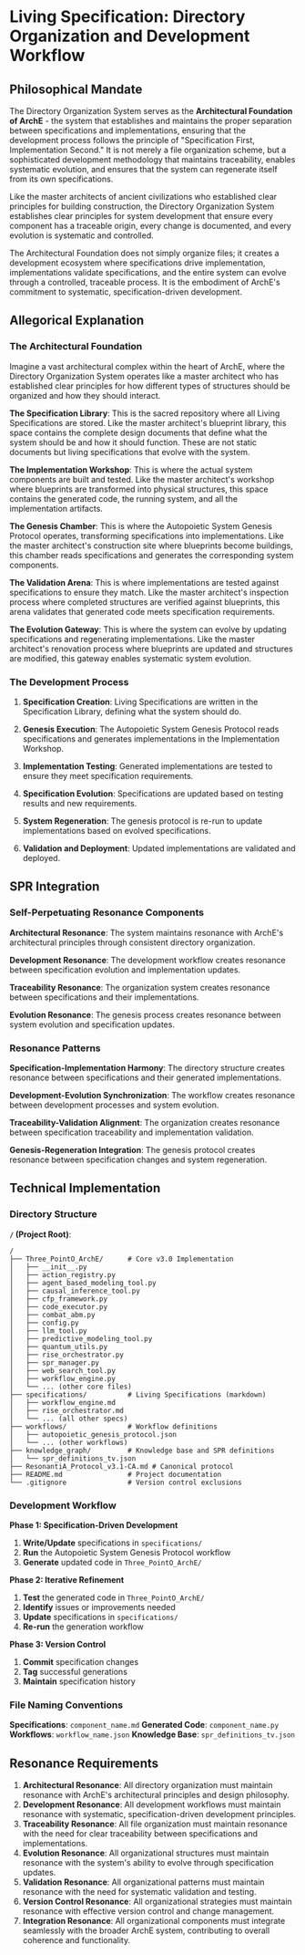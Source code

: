 # Living Specification: Directory Organization and Development Workflow

## Philosophical Mandate

The Directory Organization System serves as the **Architectural Foundation of ArchE** - the system that establishes and maintains the proper separation between specifications and implementations, ensuring that the development process follows the principle of "Specification First, Implementation Second." It is not merely a file organization scheme, but a sophisticated development methodology that maintains traceability, enables systematic evolution, and ensures that the system can regenerate itself from its own specifications.

Like the master architects of ancient civilizations who established clear principles for building construction, the Directory Organization System establishes clear principles for system development that ensure every component has a traceable origin, every change is documented, and every evolution is systematic and controlled.

The Architectural Foundation does not simply organize files; it creates a development ecosystem where specifications drive implementation, implementations validate specifications, and the entire system can evolve through a controlled, traceable process. It is the embodiment of ArchE's commitment to systematic, specification-driven development.

## Allegorical Explanation

### The Architectural Foundation

Imagine a vast architectural complex within the heart of ArchE, where the Directory Organization System operates like a master architect who has established clear principles for how different types of structures should be organized and how they should interact.

**The Specification Library**: This is the sacred repository where all Living Specifications are stored. Like the master architect's blueprint library, this space contains the complete design documents that define what the system should be and how it should function. These are not static documents but living specifications that evolve with the system.

**The Implementation Workshop**: This is where the actual system components are built and tested. Like the master architect's workshop where blueprints are transformed into physical structures, this space contains the generated code, the running system, and all the implementation artifacts.

**The Genesis Chamber**: This is where the Autopoietic System Genesis Protocol operates, transforming specifications into implementations. Like the master architect's construction site where blueprints become buildings, this chamber reads specifications and generates the corresponding system components.

**The Validation Arena**: This is where implementations are tested against specifications to ensure they match. Like the master architect's inspection process where completed structures are verified against blueprints, this arena validates that generated code meets specification requirements.

**The Evolution Gateway**: This is where the system can evolve by updating specifications and regenerating implementations. Like the master architect's renovation process where blueprints are updated and structures are modified, this gateway enables systematic system evolution.

### The Development Process

1. **Specification Creation**: Living Specifications are written in the Specification Library, defining what the system should do.

2. **Genesis Execution**: The Autopoietic System Genesis Protocol reads specifications and generates implementations in the Implementation Workshop.

3. **Implementation Testing**: Generated implementations are tested to ensure they meet specification requirements.

4. **Specification Evolution**: Specifications are updated based on testing results and new requirements.

5. **System Regeneration**: The genesis protocol is re-run to update implementations based on evolved specifications.

6. **Validation and Deployment**: Updated implementations are validated and deployed.

## SPR Integration

### Self-Perpetuating Resonance Components

**Architectural Resonance**: The system maintains resonance with ArchE's architectural principles through consistent directory organization.

**Development Resonance**: The development workflow creates resonance between specification evolution and implementation updates.

**Traceability Resonance**: The organization system creates resonance between specifications and their implementations.

**Evolution Resonance**: The genesis process creates resonance between system evolution and specification updates.

### Resonance Patterns

**Specification-Implementation Harmony**: The directory structure creates resonance between specifications and their generated implementations.

**Development-Evolution Synchronization**: The workflow creates resonance between development processes and system evolution.

**Traceability-Validation Alignment**: The organization creates resonance between specification traceability and implementation validation.

**Genesis-Regeneration Integration**: The genesis protocol creates resonance between specification changes and system regeneration.

## Technical Implementation

### Directory Structure

**`/` (Project Root)**:
```
/
├── Three_PointO_ArchE/      # Core v3.0 Implementation
│   ├── __init__.py
│   ├── action_registry.py
│   ├── agent_based_modeling_tool.py
│   ├── causal_inference_tool.py
│   ├── cfp_framework.py
│   ├── code_executor.py
│   ├── combat_abm.py
│   ├── config.py
│   ├── llm_tool.py
│   ├── predictive_modeling_tool.py
│   ├── quantum_utils.py
│   ├── rise_orchestrator.py
│   ├── spr_manager.py
│   ├── web_search_tool.py
│   ├── workflow_engine.py
│   └── ... (other core files)
├── specifications/          # Living Specifications (markdown)
│   ├── workflow_engine.md
│   ├── rise_orchestrator.md
│   └── ... (all other specs)
├── workflows/               # Workflow definitions
│   ├── autopoietic_genesis_protocol.json
│   └── ... (other workflows)
├── knowledge_graph/         # Knowledge base and SPR definitions
│   └── spr_definitions_tv.json
├── ResonantiA_Protocol_v3.1-CA.md # Canonical protocol
├── README.md                # Project documentation
└── .gitignore               # Version control exclusions
```

### Development Workflow

**Phase 1: Specification-Driven Development**
1. **Write/Update** specifications in `specifications/`
2. **Run** the Autopoietic System Genesis Protocol workflow
3. **Generate** updated code in `Three_PointO_ArchE/`

**Phase 2: Iterative Refinement**
1. **Test** the generated code in `Three_PointO_ArchE/`
2. **Identify** issues or improvements needed
3. **Update** specifications in `specifications/`
4. **Re-run** the generation workflow

**Phase 3: Version Control**
1. **Commit** specification changes
2. **Tag** successful generations
3. **Maintain** specification history

### File Naming Conventions

**Specifications**: `component_name.md`
**Generated Code**: `component_name.py`
**Workflows**: `workflow_name.json`
**Knowledge Base**: `spr_definitions_tv.json`

## Resonance Requirements

1. **Architectural Resonance**: All directory organization must maintain resonance with ArchE's architectural principles and design philosophy.
2. **Development Resonance**: All development workflows must maintain resonance with systematic, specification-driven development principles.
3. **Traceability Resonance**: All file organization must maintain resonance with the need for clear traceability between specifications and implementations.
4. **Evolution Resonance**: All organizational structures must maintain resonance with the system's ability to evolve through specification updates.
5. **Validation Resonance**: All organizational patterns must maintain resonance with the need for systematic validation and testing.
6. **Version Control Resonance**: All organizational strategies must maintain resonance with effective version control and change management.
7. **Integration Resonance**: All organizational components must integrate seamlessly with the broader ArchE system, contributing to overall coherence and functionality.
